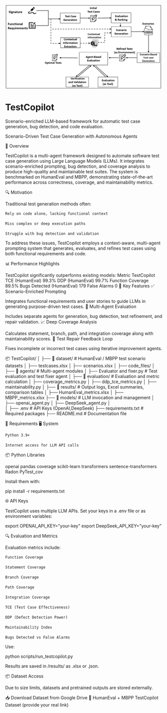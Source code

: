![Architecture](TestCopilot.png)
# TestCopilot
Scenario-enriched LLM-based framework for automatic test case generation, bug detection, and code evaluation.

Scenario-Driven Test Case Generation with Autonomous Agents

🚀 Overview

TestCopilot is a multi-agent framework designed to automate software test case generation using Large Language Models (LLMs). It integrates scenario-enriched prompting, bug detection, and coverage analysis to produce high-quality and maintainable test suites. The system is benchmarked on HumanEval and MBPP, demonstrating state-of-the-art performance across correctness, coverage, and maintainability metrics.

🔍 Motivation

Traditional test generation methods often:

    Rely on code alone, lacking functional context

    Miss complex or deep execution paths

    Struggle with bug detection and validation

To address these issues, TestCopilot employs a context-aware, multi-agent prompting system that generates, evaluates, and refines test cases using both functional requirements and code.

📊 Performance Highlights

TestCopilot significantly outperforms existing models:
Metric	TestCopilot
TCE (HumanEval)	99.3%
DDP (HumanEval)	 99.7%
Function Coverage	89.5%
Bugs Detected (HumanEval)	179
False Alarms	0
🔑 Key Features
✅ Scenario-Enriched Prompting

Integrates functional requirements and user stories to guide LLMs in generating purpose-driven test cases.
🧠 Multi-Agent Evaluation

Includes separate agents for generation, bug detection, test refinement, and repair validation.
📈 Deep Coverage Analysis

Calculates statement, branch, path, and integration coverage along with maintainability scores.
🔄 Test Repair Feedback Loop

Fixes incomplete or incorrect test cases using iterative improvement agents.

📦 TestCopilot/
│
├── 📂 dataset/                  # HumanEval / MBPP test scenario datasets
│   ├── testcases.xlsx
│   ├── scenarios.xlsx
│   ├── code_files/
│
├── 📂 agents/                   # Multi-agent modules
│   ├── Evaluator and fixer.py            # Test evaluation and test fixer agent
│
├── 📂 evaluation/              # Evaluation and metric calculation
│   ├── coverage_metrics.py
│   ├── ddp_tce_metrics.py
│   ├── maintainability.py
│
├── 📂 results/                 # Output logs, Excel summaries, comparison tables
│   ├── HumanEval_metrics.xlsx
│   ├── MBPP_metrics.xlsx
├── 📂 models/                  # LLM invocation and management
│   ├── openai_agent.py
│   ├── DeepSeek_agent.py
│   
│
├── .env                        # API Keys (OpenAI,DeepSeek)
├── requirements.txt           # Required packages
├── README.md                  # Documentation file


📌 Requirements
🖥️ System

    Python 3.9+

    Internet access for LLM API calls

📦 Python Libraries

openai
pandas
coverage
scikit-learn
transformers
sentence-transformers
Radon
PyTest_cov



Install them with:

pip install -r requirements.txt

🌐 API Keys

TestCopilot uses multiple LLM APIs. Set your keys in a .env file or as environment variables:

export OPENAI_API_KEY="your-key"
export DeepSeek_API_KEY="your-key"

🔍 Evaluation and Metrics

Evaluation metrics include:

    Function Coverage

    Statement Coverage

    Branch Coverage

    Path Coverage

    Integration Coverage

    TCE (Test Case Effectiveness)

    DDP (Defect Detection Power)

    Maintainability Index

    Bugs Detected vs False Alarms

Use:

python scripts/run_testcopilot.py

Results are saved in /results/ as .xlsx or .json.


📦 Dataset Access

Due to size limits, datasets and pretrained outputs are stored externally.

📥 Download Dataset from Google Drive
🔗 HumanEval + MBPP TestCopilot Dataset (provide your real link)
